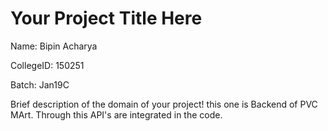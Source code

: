 # Your Project Title Here
Name: Bipin Acharya	

CollegeID: 150251

Batch: Jan19C

Brief description of the domain of your project! this one is Backend of PVC MArt. Through this API's are integrated in the code.


